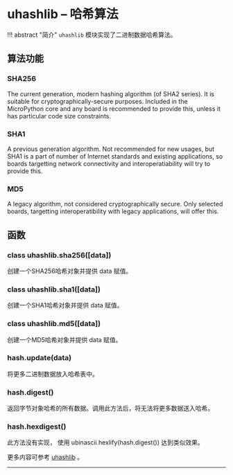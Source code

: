 # **uhashlib** – 哈希算法
!!! abstract "简介"
    `uhashlib` 模块实现了二进制数据哈希算法。

## 算法功能

### **SHA256** 
The current generation, modern hashing algorithm (of SHA2 series). It is suitable for cryptographically-secure purposes. Included in the MicroPython core and any board is recommended to provide this, unless it has particular code size constraints.

### **SHA1**
A previous generation algorithm. Not recommended for new usages, but SHA1 is a part of number of Internet standards and existing applications, so boards targetting network connectivity and interoperatiability will try to provide this.

### **MD5** 
A legacy algorithm, not considered cryptographically secure. Only selected boards, targetting interoperatibility with legacy applications, will offer this.

## 函数

### **class uhashlib.sha256**([data])  
创建一个SHA256哈希对象并提供 data 赋值。

### **class uhashlib.sha1**([data])  
创建一个SHA1哈希对象并提供 data 赋值。

### **class uhashlib.md5**([data])  
创建一个MD5哈希对象并提供 data 赋值。

### **hash.update**(data)  
将更多二进制数据放入哈希表中。

### **hash.digest**()  
返回字节对象哈希的所有数据。调用此方法后，将无法将更多数据送入哈希。

### **hash.hexdigest**()  
此方法没有实现， 使用 ubinascii.hexlify(hash.digest()) 达到类似效果。

更多内容可参考 [uhashlib](http://docs.micropython.org/en/latest/pyboard/library/uhashlib.html)  。

----------